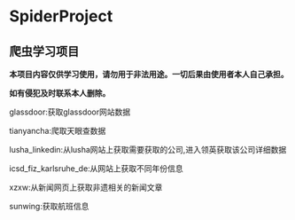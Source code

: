 # SpiderProject

## 爬虫学习项目

**本项目内容仅供学习使用，请勿用于非法用途。一切后果由使用者本人自己承担。**

**如有侵犯及时联系本人删除。**

glassdoor:获取glassdoor网站数据

tianyancha:爬取天眼查数据

lusha_linkedin:从lusha网站上获取需要获取的公司,进入领英获取该公司详细数据

icsd_fiz_karlsruhe_de:从网站上获取不同年份信息

xzxw:从新闻网页上获取非遗相关的新闻文章

sunwing:获取航班信息
